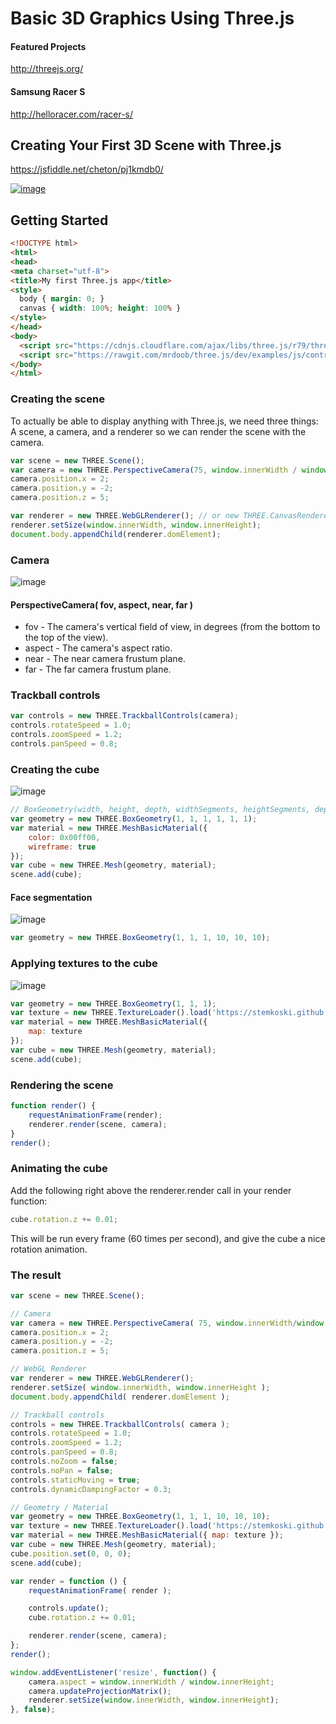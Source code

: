# Basic 3D Graphics Using Three.js

#### Featured Projects
http://threejs.org/

#### Samsung Racer S
http://helloracer.com/racer-s/


## Creating Your First 3D Scene with Three.js

https://jsfiddle.net/cheton/pj1kmdb0/

[![image](https://cloud.githubusercontent.com/assets/447801/17285949/bd9ebdf8-57f8-11e6-8404-96cc3b47e7ed.png)](https://jsfiddle.net/cheton/pj1kmdb0/)

## Getting Started

```html
<!DOCTYPE html>
<html>
<head>
<meta charset="utf-8">
<title>My first Three.js app</title>
<style>
  body { margin: 0; }
  canvas { width: 100%; height: 100% }
</style>
</head>
<body>
  <script src="https://cdnjs.cloudflare.com/ajax/libs/three.js/r79/three.js"></script>
  <script src="https://rawgit.com/mrdoob/three.js/dev/examples/js/controls/TrackballControls.js"></script>
</body>
</html>
```

### Creating the scene

To actually be able to display anything with Three.js, we need three things: A scene, a camera, and a renderer so we can render the scene with the camera.

```js
var scene = new THREE.Scene();
var camera = new THREE.PerspectiveCamera(75, window.innerWidth / window.innerHeight, 0.1, 1000);
camera.position.x = 2;
camera.position.y = -2;
camera.position.z = 5;

var renderer = new THREE.WebGLRenderer(); // or new THREE.CanvasRenderer();
renderer.setSize(window.innerWidth, window.innerHeight);
document.body.appendChild(renderer.domElement);
```

### Camera

![image](https://cloud.githubusercontent.com/assets/447801/17282736/99ccb578-57db-11e6-84eb-d5af9905ee5a.png)

#### PerspectiveCamera( fov, aspect, near, far )
- fov - The camera's vertical field of view, in degrees (from the bottom to the top of the view).<br>
- aspect - The camera's aspect ratio.<br>
- near - The near camera frustum plane.<br>
- far - The far camera frustum plane.<br>

### Trackball controls

```js
var controls = new THREE.TrackballControls(camera);
controls.rotateSpeed = 1.0;
controls.zoomSpeed = 1.2;
controls.panSpeed = 0.8;
```

### Creating the cube

![image](https://cloud.githubusercontent.com/assets/447801/17285107/2b1555e6-57f3-11e6-9b7a-a7b9802215e0.png)

```js
// BoxGeometry(width, height, depth, widthSegments, heightSegments, depthSegments)
var geometry = new THREE.BoxGeometry(1, 1, 1, 1, 1, 1);
var material = new THREE.MeshBasicMaterial({
    color: 0x00ff00,
    wireframe: true
});
var cube = new THREE.Mesh(geometry, material);
scene.add(cube);
```

#### Face segmentation

![image](https://cloud.githubusercontent.com/assets/447801/17289270/8c165ed6-580b-11e6-9ab9-e624869409c3.png)

```js
var geometry = new THREE.BoxGeometry(1, 1, 1, 10, 10, 10);
```

### Applying textures to the cube

![image](https://cloud.githubusercontent.com/assets/447801/17288669/ce358fb0-5808-11e6-8d10-5787478c3ee1.png)

```js
var geometry = new THREE.BoxGeometry(1, 1, 1);
var texture = new THREE.TextureLoader().load('https://stemkoski.github.io/Three.js/images/crate.gif');
var material = new THREE.MeshBasicMaterial({
    map: texture
});
var cube = new THREE.Mesh(geometry, material);
scene.add(cube);
```

### Rendering the scene

```js
function render() {
    requestAnimationFrame(render);
    renderer.render(scene, camera);
}
render();
```

### Animating the cube

Add the following right above the renderer.render call in your render function:

```js
cube.rotation.z += 0.01;
```

This will be run every frame (60 times per second), and give the cube a nice rotation animation.

### The result

```js
var scene = new THREE.Scene();

// Camera
var camera = new THREE.PerspectiveCamera( 75, window.innerWidth/window.innerHeight, 0.1, 1000 );
camera.position.x = 2;
camera.position.y = -2;
camera.position.z = 5;

// WebGL Renderer
var renderer = new THREE.WebGLRenderer();
renderer.setSize( window.innerWidth, window.innerHeight );
document.body.appendChild( renderer.domElement );

// Trackball controls
controls = new THREE.TrackballControls( camera );
controls.rotateSpeed = 1.0;
controls.zoomSpeed = 1.2;
controls.panSpeed = 0.8;
controls.noZoom = false;
controls.noPan = false;
controls.staticMoving = true;
controls.dynamicDampingFactor = 0.3;

// Geometry / Material
var geometry = new THREE.BoxGeometry(1, 1, 1, 10, 10, 10);
var texture = new THREE.TextureLoader().load('https://stemkoski.github.io/Three.js/images/crate.gif');
var material = new THREE.MeshBasicMaterial({ map: texture });
var cube = new THREE.Mesh(geometry, material);
cube.position.set(0, 0, 0);
scene.add(cube);

var render = function () {
	requestAnimationFrame( render );

    controls.update();
	cube.rotation.z += 0.01;

	renderer.render(scene, camera);
};
render();

window.addEventListener('resize', function() {
	camera.aspect = window.innerWidth / window.innerHeight;
	camera.updateProjectionMatrix();
	renderer.setSize(window.innerWidth, window.innerHeight);
}, false);
```
